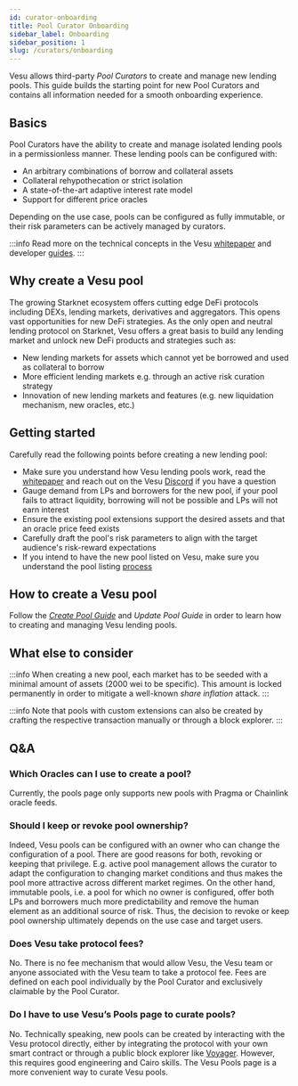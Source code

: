 ```yaml
---
id: curator-onboarding
title: Pool Curator Onboarding
sidebar_label: Onboarding
sidebar_position: 1
slug: /curators/onboarding
---
```



Vesu allows third-party _Pool Curators_ to create and manage new lending pools. This guide builds the starting point for new Pool Curators and contains all information needed for a smooth onboarding experience.

## Basics

Pool Curators have the ability to create and manage isolated lending pools in a permissionless manner. These lending pools can be configured with:

- An arbitrary combinations of borrow and collateral assets
- Collateral rehypothecation or strict isolation
- A state-of-the-art adaptive interest rate model
- Support for different price oracles

Depending on the use case, pools can be configured as fully immutable, or their risk parameters can be actively managed by curators.

:::info
Read more on the technical concepts in the Vesu [whitepaper](../explore/whitepaper) and developer [guides](../dev-guides/architecture).
:::

## Why create a Vesu pool

The growing Starknet ecosystem offers cutting edge DeFi protocols including DEXs, lending markets, derivatives and aggregators. This opens vast opportunities for new DeFi strategies. As the only open and neutral lending protocol on Starknet, Vesu offers a great basis to build any lending market and unlock new DeFi products and strategies such as:

- New lending markets for assets which cannot yet be borrowed and used as collateral to borrow
- More efficient lending markets e.g. through an active risk curation strategy
- Innovation of new lending markets and features (e.g. new liquidation mechanism, new oracles, etc.)

## Getting started

Carefully read the following points before creating a new lending pool:

- Make sure you understand how Vesu lending pools work, read the [whitepaper](../explore/whitepaper) and reach out on the Vesu [Discord](https://discord.gg/G9Gxgujj8T) if you have a question
- Gauge demand from LPs and borrowers for the new pool, if your pool fails to attract liquidity, borrowing will not be possible and LPs will not earn interest
- Ensure the existing pool extensions support the desired assets and that an oracle price feed exists
- Carefully draft the pool's risk parameters to align with the target audience's risk-reward expectations
- If you intend to have the new pool listed on Vesu, make sure you understand the pool listing [process](./listing)

## How to create a Vesu pool

Follow the [_Create Pool Guide_](../dev-guides/create-pool) and _Update Pool Guide_ in order to learn how to creating and managing Vesu lending pools.

## What else to consider

:::info
When creating a new pool, each market has to be seeded with a minimal amount of assets (2000 wei to be specific). This amount is locked permanently in order to mitigate a well-known _share inflation_ attack.
:::

:::info
Note that pools with custom extensions can also be created by crafting the respective transaction manually or through a block explorer.
:::

## Q&A

### Which Oracles can I use to create a pool?

Currently, the pools page only supports new pools with Pragma or Chainlink oracle feeds.

### Should I keep or revoke pool ownership?

Indeed, Vesu pools can be configured with an owner who can change the configuration of a pool. There are good reasons for both, revoking or keeping that privilege. E.g. active pool management allows the curator to adapt the configuration to changing market conditions and thus makes the pool more attractive across different market regimes. On the other hand, immutable pools, i.e. a pool for which no owner is configured, offer both LPs and borrowers much more predictability and remove the human element as an additional source of risk. Thus, the decision to revoke or keep pool ownership ultimately depends on the use case and target users.

### Does Vesu take protocol fees?

No. There is no fee mechanism that would allow Vesu, the Vesu team or anyone associated with the Vesu team to take a protocol fee. Fees are defined on each pool individually by the Pool Curator and exclusively claimable by the Pool Curator.

### Do I have to use Vesu’s Pools page to curate pools?

No. Technically speaking, new pools can be created by interacting with the Vesu protocol directly, either by integrating the protocol with your own smart contract or through a public block explorer like [Voyager](https://voyager.online). However, this requires good engineering and Cairo skills. The Vesu Pools page is a more convenient way to curate Vesu pools.
